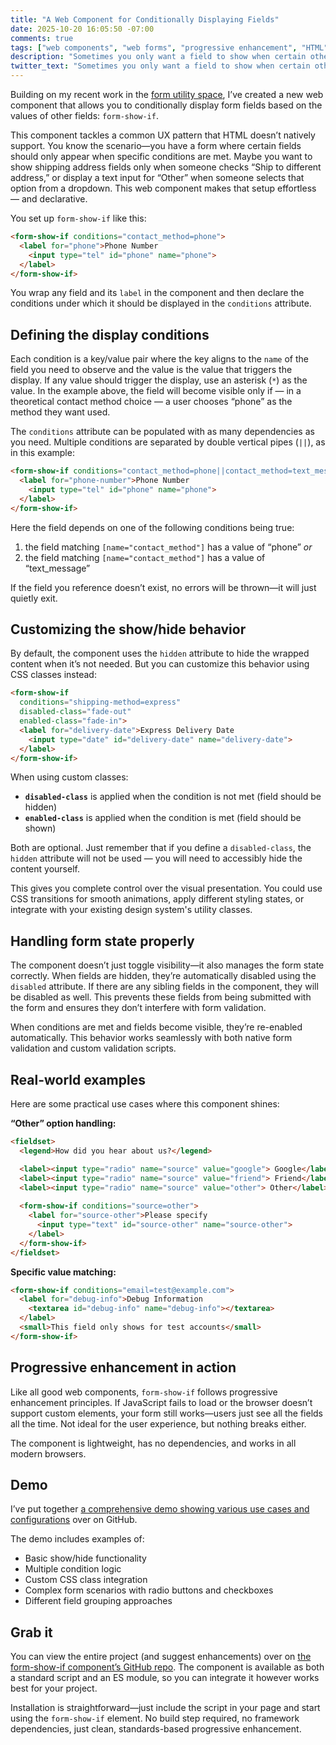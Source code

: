 ```yaml
---
title: "A Web Component for Conditionally Displaying Fields"
date: 2025-10-20 16:05:50 -07:00
comments: true
tags: ["web components", "web forms", "progressive enhancement", "HTML"]
description: "Sometimes you only want a field to show when certain other fields have a (particular) value. The `form-show-if` web component enables that."
twitter_text: "Sometimes you only want a field to show when certain other fields have a (particular) value. The `form-show-if` web component enables that."
---
```


Building on my recent work in the [form utility space](https://www.aaron-gustafson.com/notebook/series/forms/), I’ve created a new web component that allows you to conditionally display form fields based on the values of other fields: `form-show-if`.

<!-- more -->

This component tackles a common UX pattern that HTML doesn’t natively support. You know the scenario—you have a form where certain fields should only appear when specific conditions are met. Maybe you want to show shipping address fields only when someone checks “Ship to different address,” or display a text input for “Other” when someone selects that option from a dropdown. This web component makes that setup effortless — and declarative.

You set up `form-show-if` like this:

```html
<form-show-if conditions="contact_method=phone">
  <label for="phone">Phone Number
    <input type="tel" id="phone" name="phone">
  </label>
</form-show-if>
```

You wrap any field and its `label` in the component and then declare the conditions under which it should be displayed in the `conditions` attribute.

## Defining the display conditions

Each condition is a key/value pair where the key aligns to the `name` of the field you need to observe and the value is the value that triggers the display. If any value should trigger the display, use an asterisk (`*`) as the value. In the example above, the field will become visible only if — in a theoretical contact method choice — a user chooses “phone” as the method they want used.

The `conditions` attribute can be populated with as many dependencies as you need. Multiple conditions are separated by double vertical pipes (`||`), as in this example:

```html
<form-show-if conditions="contact_method=phone||contact_method=text_message">
  <label for="phone-number">Phone Number
    <input type="tel" id="phone" name="phone">
  </label>
</form-show-if>
```

Here the field depends on one of the following conditions being true:

1. the field matching `[name="contact_method"]` has a value of “phone” _or_
2. the field matching `[name="contact_method"]` has a value of “text_message”

If the field you reference doesn’t exist, no errors will be thrown—it will just quietly exit.

## Customizing the show/hide behavior

By default, the component uses the `hidden` attribute to hide the wrapped content when it’s not needed. But you can customize this behavior using CSS classes instead:

```html
<form-show-if 
  conditions="shipping-method=express"
  disabled-class="fade-out"
  enabled-class="fade-in">
  <label for="delivery-date">Express Delivery Date
    <input type="date" id="delivery-date" name="delivery-date">
  </label>
</form-show-if>
```

When using custom classes:

- **`disabled-class`** is applied when the condition is not met (field should be hidden)
- **`enabled-class`** is applied when the condition is met (field should be shown)

Both are optional. Just remember that if you define a `disabled-class`, the `hidden` attribute will not be used — you will need to accessibly hide the content yourself.

This gives you complete control over the visual presentation. You could use CSS transitions for smooth animations, apply different styling states, or integrate with your existing design system's utility classes.

## Handling form state properly

The component doesn’t just toggle visibility—it also manages the form state correctly. When fields are hidden, they’re automatically disabled using the `disabled` attribute. If there are any sibling fields in the component, they will be disabled as well. This prevents these fields from being submitted with the form and ensures they don’t interfere with form validation.

When conditions are met and fields become visible, they’re re-enabled automatically. This behavior works seamlessly with both native form validation and custom validation scripts.

## Real-world examples

Here are some practical use cases where this component shines:

**“Other” option handling:**

```html
<fieldset>
  <legend>How did you hear about us?</legend>

  <label><input type="radio" name="source" value="google"> Google</label>
  <label><input type="radio" name="source" value="friend"> Friend</label>
  <label><input type="radio" name="source" value="other"> Other</label>
  
  <form-show-if conditions="source=other">
    <label for="source-other">Please specify
      <input type="text" id="source-other" name="source-other">
    </label>
  </form-show-if>
</fieldset>
```

**Specific value matching:**

```html
<form-show-if conditions="email=test@example.com">
  <label for="debug-info">Debug Information
    <textarea id="debug-info" name="debug-info"></textarea>
  </label>
  <small>This field only shows for test accounts</small>
</form-show-if>
```

## Progressive enhancement in action

Like all good web components, `form-show-if` follows progressive enhancement principles. If JavaScript fails to load or the browser doesn’t support custom elements, your form still works—users just see all the fields all the time. Not ideal for the user experience, but nothing breaks either.

The component is lightweight, has no dependencies, and works in all modern browsers.

## Demo

I’ve put together [a comprehensive demo showing various use cases and configurations](https://aarongustafson.github.io/form-show-if/demo.html) over on GitHub.

The demo includes examples of:

- Basic show/hide functionality
- Multiple condition logic
- Custom CSS class integration
- Complex form scenarios with radio buttons and checkboxes
- Different field grouping approaches

## Grab it

You can view the entire project (and suggest enhancements) over on [the form-show-if component’s GitHub repo](https://github.com/aarongustafson/form-show-if). The component is available as both a standard script and an ES module, so you can integrate it however works best for your project.

Installation is straightforward—just include the script in your page and start using the `form-show-if` element. No build step required, no framework dependencies, just clean, standards-based progressive enhancement.